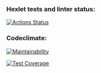 ### Hexlet tests and linter status:

[![Actions Status](https://github.com/Karamysh/php-project-48/workflows/hexlet-check/badge.svg)](https://github.com/Karamysh/php-project-48/actions)

### Codeclimate:

[![Maintainability](https://api.codeclimate.com/v1/badges/029396f1068d07a15256/maintainability)](https://codeclimate.com/github/Karamysh/php-project-48/maintainability)

[![Test Coverage](https://api.codeclimate.com/v1/badges/029396f1068d07a15256/test_coverage)](https://codeclimate.com/github/Karamysh/php-project-48/test_coverage)
